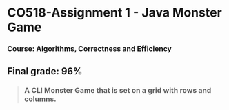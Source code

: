# CO518-Assignment 1 - Java Monster Game

### Course: Algorithms, Correctness and Efficiency

## Final grade: 96%

> ### A CLI Monster Game that is set on a grid with rows and columns.
